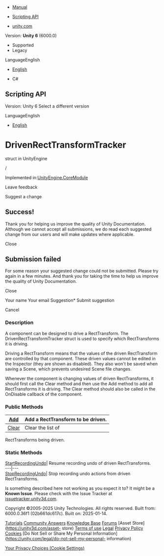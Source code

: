 [ ]()

  * [Manual](../Manual/index.html)
  * [Scripting API](../ScriptReference/index.html)

  * [unity.com](https://unity.com/)

Version: **Unity 6** (6000.0)

  * Supported
  * Legacy

LanguageEnglish

  * [English]()

  * C#

[ ](https://docs.unity3d.com)

## Scripting API

Version: Unity 6 Select a different version

LanguageEnglish

  * [English]()

# DrivenRectTransformTracker

struct in UnityEngine

/

Implemented in:[UnityEngine.CoreModule](UnityEngine.CoreModule.html)

Leave feedback

Suggest a change

## Success!

Thank you for helping us improve the quality of Unity Documentation. Although
we cannot accept all submissions, we do read each suggested change from our
users and will make updates where applicable.

Close

## Submission failed

For some reason your suggested change could not be submitted. Please <a>try
again</a> in a few minutes. And thank you for taking the time to help us
improve the quality of Unity Documentation.

Close

Your name Your email Suggestion* Submit suggestion

Cancel

[ ]()

### Description

A component can be designed to drive a RectTransform. The
DrivenRectTransformTracker struct is used to specify which RectTransforms it
is driving.

Driving a RectTransform means that the values of the driven RectTransform are
controlled by that component. These driven values cannot be edited in the
Inspector (they are shown as disabled). They also won't be saved when saving a
Scene, which prevents undesired Scene file changes.  
  
Whenever the component is changing values of driven RectTransforms, it should
first call the Clear method and then use the Add method to add all
RectTransforms it is driving. The Clear method should also be called in the
OnDisable callback of the component.

### Public Methods

[Add](DrivenRectTransformTracker.Add.html)| Add a RectTransform to be driven.  
---|---  
[Clear](DrivenRectTransformTracker.Clear.html)| Clear the list of
RectTransforms being driven.  
  
### Static Methods

[StartRecordingUndo](DrivenRectTransformTracker.StartRecordingUndo.html)|
Resume recording undo of driven RectTransforms.  
---|---  
[StopRecordingUndo](DrivenRectTransformTracker.StopRecordingUndo.html)| Stop
recording undo actions from driven RectTransforms.  
  
Is something described here not working as you expect it to? It might be a
**Known Issue**. Please check with the Issue Tracker at
[issuetracker.unity3d.com](https://issuetracker.unity3d.com).

Copyright ©2005-2025 Unity Technologies. All rights reserved. Built from:
6000.0.36f1 (02b661dc617c). Built on: 2025-01-14.

[Tutorials](https://unity3d.com/learn) [Community
Answers](https://answers.unity3d.com) [Knowledge
Base](https://support.unity3d.com/hc/en-us)
[Forums](https://forum.unity3d.com) [Asset Store](https://unity3d.com/asset-
store) [Terms of use](https://docs.unity3d.com/Manual/TermsOfUse.html)
[Legal](https://unity.com/legal) [Privacy
Policy](https://unity.com/legal/privacy-policy)
[Cookies](https://unity.com/legal/cookie-policy) [Do Not Sell or Share My
Personal Information](https://unity.com/legal/do-not-sell-my-personal-
information)

[Your Privacy Choices (Cookie Settings)](javascript:void\(0\);)

